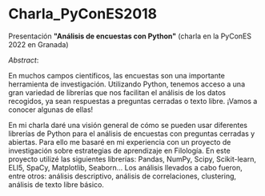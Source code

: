 # Charla_PyConES2018
Presentación **"Análisis de encuestas con Python"** (charla en la PyConES 2022 en Granada)

*Abstract*:

En muchos campos científicos, las encuestas son una importante herramienta de investigación. Utilizando Python, tenemos acceso a una gran variedad de librerías que nos facilitan el análisis de los datos recogidos, ya sean respuestas a preguntas cerradas o texto libre. ¡Vamos a conocer algunas de ellas!

En mi charla daré una visión general de cómo se pueden usar diferentes librerías de Python para el análisis de encuestas con preguntas cerradas y abiertas. Para ello me basaré en mi experiencia con un proyecto de investigación sobre estrategias de aprendizaje en Filología. En este proyecto utilizé las siguientes librerías: Pandas, NumPy, Scipy, Scikit-learn, ELI5, SpaCy, Matplotlib, Seaborn... Los análisis llevados a cabo fueron, entre otros: análisis descriptivo, análisis de correlaciones, clustering, análisis de texto libre básico.  
